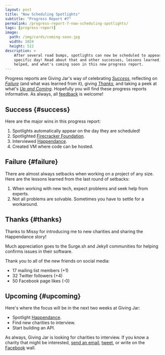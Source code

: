 ```yaml
---
layout: post
title: "Now Scheduling Spotlights"
subtitle: "Progress Report #7"
permalink: /progress-report-7-now-scheduling-spotlights/
tags: [progress-report]
image:
  path: /img/cards/coming-soon.jpg
  width: 1024
  height: 512
description: >
    After several road bumps, spotlights can now be scheduled to appear on a
    specific day! Read about that and other successes, lessons learned, who
    helped, and what's coming soon in this new progress report.
---
```


Progress reports are Giving Jar's way of celebrating *[Success][1]*, reflecting on *[Failure][2]* (and what was learned from it), giving *[Thanks][3]*, and taking a peek at what's *[Up and Coming][4]*. Hopefully you will find these progress reports informative. As always, all [feedback][5] is welcome!

## Success {#success}

Here are the major wins in this progress report:

1. Spotlights automatically appear on the day they are scheduled!
2. Spotlighted [Firecracker Foundation][8].
3. Interviewed [Happendance][9].
4. Created VM where code can be hosted.

## Failure {#failure}

There are almost always setbacks when working on a project of any size. Here are the lessons learned from the last round of setbacks:

1. When working with new tech, expect problems and seek help from experts.
2. Not all problems are solvable. Sometimes you have to settle for a workaround.

## Thanks {#thanks}

Thanks to Missy for introducing me to new charities and sharing the Happendance story!

Much appreciation goes to the Surge.sh and Jekyll communities for helping confirms issues in their software.

Thank you to all of the new friends on social media:

* 17 mailing list members (+1)
* 32 Twitter followers (+4)
* 50 Facebook page likes (-0)

## Upcoming {#upcoming}

Here's where the focus will be in the next two weeks at Giving Jar:

* Spotlight [Happendance][9].
* Find new charities to interview.
* Start building an API.

As always, Giving Jar is looking for charities to interview. If you know a charity that might be interested, [send an email][5], [tweet][6], or write on the [Facebook][7] wall.



[1]: #success "Success Section"
[2]: #failure "Failure Section"
[3]: #thanks "Thanks Section"
[4]: #upcoming "Upcoming Section"
[5]: mailto:hello@givingjar.org "Email Giving Jar"
[6]: https://twitter.com/givingjar "Giving Jar on Twitter"
[7]: https://www.facebook.com/givingjarorg "Giving Jar on Facebook"
[8]: /charity-spotlight-firecracker-foundation/ "Firecracker Foundation Spotlight"
[9]: http://happendance.org/ "Happendance Homepage"
